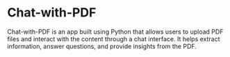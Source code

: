 # Chat-with-PDF
Chat-with-PDF is an app built using Python that allows users to upload PDF files and interact with the content through a chat interface. It helps extract information, answer questions, and provide insights from the PDF.
